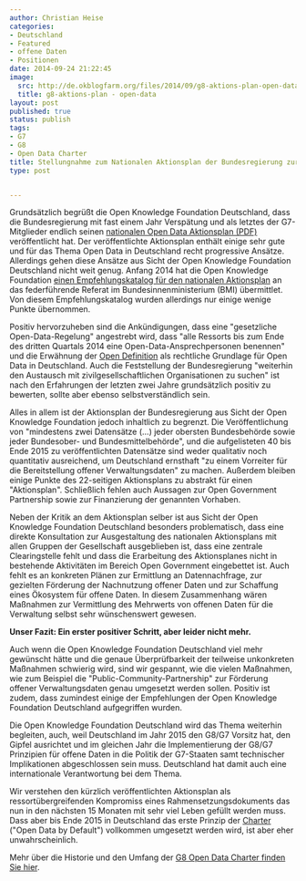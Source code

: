 ```yaml
---
author: Christian Heise
categories:
- Deutschland
- Featured
- offene Daten
- Positionen
date: 2014-09-24 21:22:45
image:
  src: http://de.okblogfarm.org/files/2014/09/g8-aktions-plan-open-data-415x211.png
  title: g8-aktions-plan - open-data
layout: post
published: true
status: publish
tags:
- G7
- G8
- Open Data Charter
title: Stellungnahme zum Nationalen Aktionsplan der Bundesregierung zur Umsetzung der Open Data Charter der G8 (G7)
type: post


---
```


Grundsätzlich begrüßt die Open Knowledge Foundation Deutschland, dass die Bundesregierung mit fast einem Jahr Verspätung und als letztes der G7-Mitglieder endlich seinen [nationalen Open Data Aktionsplan (PDF)](http://www.bmi.bund.de/SharedDocs/Downloads/DE/Broschueren/2014/aktionsplan-open-data.pdf?__blob=publicationFile) veröffentlicht hat. Der veröffentlichte Aktionsplan enthält einige sehr gute und für das Thema Open Data in Deutschland recht progressive Ansätze. Allerdings gehen diese Ansätze aus Sicht der Open Knowledge Foundation Deutschland nicht weit genug. Anfang 2014 hat die Open Knowledge Foundation [einen Empfehlungskatalog für den nationalen Aktionsplan](http://okfn.de/2014/01/empfehlungen-zum-deutschen-aktionsplan-zur-open-data-charta-der-g8/) an das federführende Referat im Bundesinnenministerium (BMI) übermittlet. Von diesem Empfehlungskatalog wurden allerdings nur einige wenige Punkte übernommen.

Positiv hervorzuheben sind die Ankündigungen, dass eine "gesetzliche Open-Data-Regelung" angestrebt wird, dass "alle Ressorts bis zum Ende des dritten Quartals 2014 eine Open-Data-Ansprechpersonen benennen" und die Erwähnung der [Open Definition](http://opendefinition.org) als rechtliche Grundlage für Open Data in Deutschland. Auch die Feststellung der Bundesregierung "weiterhin den Austausch mit zivilgesellschaftlichen Organisationen zu suchen" ist nach den Erfahrungen der letzten zwei Jahre grundsätzlich positiv zu bewerten, sollte aber ebenso selbstverständlich sein.

Alles in allem ist der Aktionsplan der Bundesregierung aus Sicht der Open Knowledge Foundation jedoch inhaltlich zu begrenzt. Die Veröffentlichung von "mindestens zwei Datensätze (...) jeder obersten Bundesbehörde sowie jeder Bundesober- und Bundesmittelbehörde", und die aufgelisteten 40 bis Ende 2015 zu veröffentlichten Datensätze sind weder qualitativ noch quantitativ ausreichend, um Deutschland ernsthaft "zu einem Vorreiter für die Bereitstellung offener Verwaltungsdaten" zu machen. Außerdem bleiben einige Punkte des 22-seitigen Aktionsplans zu abstrakt für einen "Aktionsplan". Schließlich fehlen auch Aussagen zur Open Government Partnership sowie zur Finanzierung der genannten Vorhaben.

Neben der Kritik an dem Aktionsplan selber ist aus Sicht der Open Knowledge Foundation Deutschland besonders problematisch, dass eine direkte Konsultation zur Ausgestaltung des nationalen Aktionsplans mit allen Gruppen der Gesellschaft ausgeblieben ist, dass eine zentrale Clearingstelle fehlt und dass die Erarbeitung des Aktionsplanes nicht in bestehende Aktivitäten im Bereich Open Government eingebettet ist. Auch fehlt es an konkreten Plänen zur Ermittlung an Datennachfrage, zur gezielten Förderung der Nachnutzung offener Daten und zur Schaffung eines Ökosystem für offene Daten. In diesem Zusammenhang wären Maßnahmen zur Vermittlung des Mehrwerts von offenen Daten für die Verwaltung selbst sehr wünschenswert gewesen.

**Unser Fazit: Ein erster positiver Schritt, aber leider nicht mehr.**

Auch wenn die Open Knowledge Foundation Deutschland viel mehr gewünscht hätte und die genaue Überprüfbarkeit der teilweise unkonkreten Maßnahmen schwierig wird, sind wir gespannt, wie die vielen Maßnahmen, wie zum Beispiel die "Public-Community-Partnership" zur Förderung offener Verwaltungsdaten genau umgesetzt werden sollen. Positiv ist zudem, dass zumindest einige der Empfehlungen der Open Knowledge Foundation Deutschland aufgegriffen wurden.

Die Open Knowledge Foundation Deutschland wird das Thema weiterhin begleiten, auch, weil Deutschland im Jahr 2015 den G8/G7 Vorsitz hat, den Gipfel ausrichtet und im gleichen Jahr die Implementierung der G8/G7 Prinzipien für offene Daten in die Politik der G7-Staaten samt technischer Implikationen abgeschlossen sein muss. Deutschland hat damit auch eine internationale Verantwortung bei dem Thema.

Wir verstehen den kürzlich veröffentlichten Aktionsplan als ressortübergreifenden Kompromiss eines Rahmensetzungsdokuments das nun in den nächsten 15 Monaten mit sehr viel Leben gefüllt werden muss. Dass aber bis Ende 2015 in Deutschland das erste Prinzip der [Charter](https://www.gov.uk/government/publications/open-data-charter/g8-open-data-charter-and-technical-annex) ("Open Data by Default") vollkommen umgesetzt werden wird, ist aber eher unwahrscheinlich.

Mehr über die Historie und den Umfang der [G8 Open Data Charter finden Sie hier](http://okfn.de/2013/06/open-is-the-new-normal-g8-mitglieder-zeichnen-open-data-charter/).